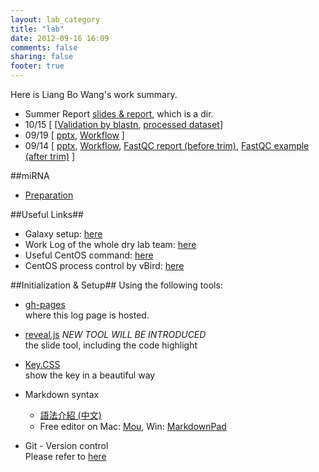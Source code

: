```yaml
---
layout: lab_category
title: "lab"
date: 2012-09-16 16:09
comments: false
sharing: false
footer: true
---
```

Here is Liang Bo Wang's work summary.


* Summer Report [slides & report][summer-report], which is a dir.
* 10/15 [ [[Validation by blastn][1015-1], [processed dataset][1015-2]]
* 09/19 [ [pptx][0919-1], [Workflow][0919-2] ]
* 09/14 [ [pptx][0914-1], [Workflow][0914-2], [FastQC report (before trim)][0914-3], [FastQC example (after trim)][0914-4] ]

[0914-1]: /lab/data/0914/0914.pptx 
[0914-2]: /lab/data/0914/workflow-0914.pdf
[0914-3]: /lab/data/0914/FastQC-before-trimming/fastqc_report.html
[0914-4]: http://www.liacs.nl/~yanju/data/fastqc/FASTQC/RU_012_TTCAGC_L008_R1.fastx.trim.90_fastqc/fastqc_report.html

[0919-1]: /lab/data/0919/0919.pptx 
[0919-2]: /lab/data/0919/workflow-0919.pdf
[1015-1]: http://liang.ntuphoto.tw/lab-data/1015-result/unassign/blastn_result2.html
[1015-2]: http://liang.ntuphoto.tw/lab-data/1015-result/
[summer-report]: http://liang.ntuphoto.tw/lab-data/Report/



##miRNA

* [Preparation](/lab/miRNA)

##Useful Links##
* Galaxy setup: [here](Galaxy_Setup.html)
* Work Log of the whole dry lab team: [here](https://docs.google.com/spreadsheet/ccc?key=0Aq56AmAMeOpPdHFLbjlQUTltZWlETVB2TnA4a1VrOWc&hl=en#gid=59)
* Useful CentOS command: [here](CentOSUsefulCmd.html)
* CentOS process control by vBird: [here](http://linux.vbird.org/linux_basic/0440processcontrol.php)

<a name='#initial'></a>

##Initialization & Setup##
Using the following tools:

* [gh-pages](http://pages.github.com/)  
  where this log page is hosted.
    
* [reveal.js](http://lab.hakim.se/reveal-js/) *NEW TOOL WILL BE INTRODUCED*   
  the slide tool, including the code highlight
    
* [Key.CSS](http://michaelhue.com/keyscss/)  
  show the key in a beautiful way
    
* Markdown syntax
    * [語法介紹 (中文)](http://markdown.tw/)  
    * Free editor on Mac: [Mou](http://mouapp.com/), Win: [MarkdownPad](http://markdownpad.com/)

<a name='git'></a>
    
* Git - Version control  
    Please refer to [here](git.html)

